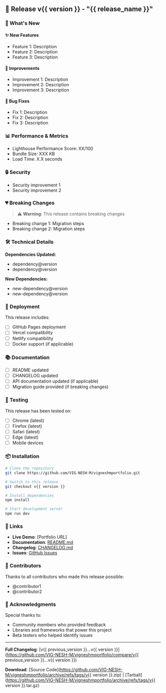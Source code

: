 ## 🚀 Release v{{ version }} - "{{ release_name }}"

### 🌟 What's New

<!-- Describe the main features and improvements in this release -->

#### ✨ New Features

- Feature 1: Description
- Feature 2: Description
- Feature 3: Description

#### 🔄 Improvements

- Improvement 1: Description
- Improvement 2: Description
- Improvement 3: Description

#### 🐛 Bug Fixes

- Fix 1: Description
- Fix 2: Description
- Fix 3: Description

### 📊 Performance & Metrics

<!-- Include performance improvements if any -->

- Lighthouse Performance Score: XX/100
- Bundle Size: XXX KB
- Load Time: X.X seconds

### 🔒 Security

<!-- List any security improvements -->

- Security improvement 1
- Security improvement 2

### 💔 Breaking Changes

<!-- List any breaking changes -->

> ⚠️ **Warning**: This release contains breaking changes

- Breaking change 1: Migration steps
- Breaking change 2: Migration steps

### 🛠️ Technical Details

**Dependencies Updated:**

- dependency@version
- dependency@version

**New Dependencies:**

- new-dependency@version
- new-dependency@version

### 🚀 Deployment

This release includes:

- [ ] GitHub Pages deployment
- [ ] Vercel compatibility
- [ ] Netlify compatibility
- [ ] Docker support (if applicable)

### 📚 Documentation

- [ ] README updated
- [ ] CHANGELOG updated
- [ ] API documentation updated (if applicable)
- [ ] Migration guide provided (if breaking changes)

### 🧪 Testing

This release has been tested on:

- [ ] Chrome (latest)
- [ ] Firefox (latest)
- [ ] Safari (latest)
- [ ] Edge (latest)
- [ ] Mobile devices

### 📦 Installation

```bash
# Clone the repository
git clone https://github.com/VIG-NESH-M/vigneshmportfolio.git

# Switch to this release
git checkout v{{ version }}

# Install dependencies
npm install

# Start development server
npm run dev
```

### 🔗 Links

- **Live Demo**: [Portfolio URL]
- **Documentation**: [README.md](./README.md)
- **Changelog**: [CHANGELOG.md](./CHANGELOG.md)
- **Issues**: [GitHub Issues](https://github.com/VIG-NESH-M/vigneshmportfolio/issues)

### 👥 Contributors

Thanks to all contributors who made this release possible:

- @contributor1
- @contributor2

### 🙏 Acknowledgments

Special thanks to:

- Community members who provided feedback
- Libraries and frameworks that power this project
- Beta testers who helped identify issues

---

**Full Changelog**: [v{{ previous_version }}...v{{ version }}](https://github.com/VIG-NESH-M/vigneshmportfolio/compare/v{{ previous_version }}...v{{ version }})

**Download**: [Source Code](https://github.com/VIG-NESH-M/vigneshmportfolio/archive/refs/tags/v{{ version }}.zip) | [Tarball](https://github.com/VIG-NESH-M/vigneshmportfolio/archive/refs/tags/v{{ version }}.tar.gz)

